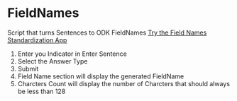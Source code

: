# FieldNames
Script that turns Sentences to ODK FieldNames [Try the Field Names Standardization App](https://huggingface.co/spaces/Sfe61/FieldNames_Standardization)

1) Enter you Indicator in  Enter Sentence
2) Select the Answer Type
3) Submit
4) Field Name section will display the generated FieldName
5) Charcters Count will display the number of Charcters that should always be less than 128


